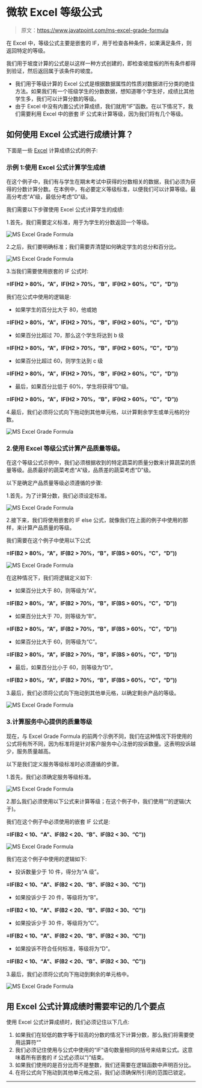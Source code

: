# 微软 Excel 等级公式

> 原文：<https://www.javatpoint.com/ms-excel-grade-formula>

在 Excel 中，等级公式主要是嵌套的 IF，用于检查各种条件，如果满足条件，则返回特定的等级。

我们用于坡度计算的公式是以这样一种方式创建的，即检查坡度板的所有条件都得到验证，然后返回属于该条件的坡度。

*   我们用于等级计算的 Excel 公式是根据数据属性的性质对数据进行分类的绝佳方法。如果我们有一个班级学生的分数数据，想知道哪个学生好，成绩比其他学生多，我们可以计算分数的等级。
*   由于 Excel 中没有内置公式计算成绩，我们就用“IF”函数。在以下情况下，我们需要利用 Excel 中的嵌套 IF 公式来计算等级，因为我们将有几个等级。

## 如何使用 Excel 公式进行成绩计算？

下面是一些 [Excel](https://www.javatpoint.com/excel-tutorial) 计算成绩公式的例子:

### 示例 1:使用 Excel 公式计算学生成绩

在这个例子中，我们有与学生在期末考试中获得的分数相关的数据，我们必须为获得的分数计算分数。在本例中，有必要定义等级标准，以便我们可以计算等级。最高分考虑“A”级，最低分考虑“D”级。

我们需要以下步骤使用 Excel 公式计算学生的成绩:

1.首先，我们需要定义标准，用于为学生的分数返回一个等级。

![MS Excel Grade Formula](img/ee1ae271d6b589d1766aef46774465b2.png)

2.之后，我们要明确标准；我们需要弄清楚如何确定学生的总分和百分比。

![MS Excel Grade Formula](img/6c9946adb33a717e6c0933fbadcc3e41.png)

3.当我们需要使用嵌套的 IF 公式时:

**=IF(H2 > 80%，“A”，IF(H2 > 70%，“B”，IF(H2 > 60%，“C”，“D”))**

我们在公式中使用的逻辑是:

*   如果学生的百分比大于 80，他或她

**=IF(H2 > 80%，“A”，IF(H2 > 70%，“B”，IF(H2 > 60%，“C”，“D”))**

*   如果百分比超过 70，那么这个学生将达到 b 级

**=IF(H2 > 80%，“A”，IF(H2 > 70%，“B”，IF(H2 > 60%，“C”，“D”))**

*   如果百分比超过 60，则学生达到 c 级

**=IF(H2 > 80%，“A”，IF(H2 > 70%，“B”，IF(H2 > 60%，“C”，“D”))**

*   最后，如果百分比低于 60%，学生将获得“D”级。

**=IF(H2 > 80%，“A”，IF(H2 > 70%，“B”，IF(H2 > 60%，“C”，“D”))**

4.最后，我们必须将公式向下拖动到其他单元格，以计算剩余学生或单元格的分数。

![MS Excel Grade Formula](img/febdb47f7e6c09879a636b2ab2a9f010.png)

### 2.使用 Excel 等级公式计算产品质量等级。

在这个等级公式示例中，我们必须根据收到的特定蔬菜的质量分数来计算蔬菜的质量等级。品质最好的蔬菜考虑“A”级，品质差的蔬菜考虑“D”级。

以下是确定产品质量等级必须遵循的步骤:

1.首先，为了计算分数，我们必须设定标准。

![MS Excel Grade Formula](img/162d5adabd48f90009e78997d6db77a0.png)

2.接下来，我们将使用嵌套的 IF else 公式，就像我们在上面的例子中使用的那样，来计算产品质量的等级。

我们需要在这个例子中使用以下公式

**=IF(B2 > 80%，“A”，IF(B2 > 70%，“B”，IF(BS > 60%，“C”，“D”))**

![MS Excel Grade Formula](img/d6e8d9c62bbc63794708744a5d65810a.png)

在这种情况下，我们将逻辑定义如下:

*   如果百分比大于 80，则等级为“A”。

**=IF(B2 > 80%，“A”，IF(B2 > 70%，“B”，IF(BS > 60%，“C”，“D”))**

*   如果百分比大于 70，则等级为“B”。

**=IF(B2 > 80%，“A”，IF(B2 > 70%，“B”，IF(BS > 60%，“C”，“D”))**

*   如果百分比大于 60，则等级为“C”。

**=IF(B2 > 80%，“A”，IF(B2 > 70%，“B”，IF(BS > 60%，“C”，“D”))**

*   最后，如果百分比小于 60，则等级为“D”。

**=IF(B2 > 80%，“A”，IF(B2 > 70%，“B”，IF(BS > 60%，“C”，“D”))**

3.最后，我们必须将公式向下拖动到其他单元格，以确定剩余产品的等级。

![MS Excel Grade Formula](img/9f1050f96f727b3a6796d896eff873d2.png)

### 3.计算服务中心提供的质量等级

现在，与 Excel Grade Formula 的前两个示例不同，我们在这种情况下将使用的公式将有所不同，因为标准将是针对客户服务中心注册的投诉数量。这表明投诉越少，服务质量越高。

以下是我们定义服务等级标准时必须遵循的步骤。

1.首先，我们必须确定服务等级标准。

![MS Excel Grade Formula](img/1e15efbcfabc44f3b9e1f89901324e9a.png)

2.那么我们必须使用以下公式来计算等级；在这个例子中，我们使用“”的逻辑(大于)。

我们在这个例子中必须使用的嵌套 IF 公式是:

**=IF(B2 < 10、“A”、IF(B2 < 20、“B”、IF(B2 < 30、“C”))**

![MS Excel Grade Formula](img/e646d6bbeec98e2bfd7bc85790ae34a8.png)

我们在这个例子中使用的逻辑如下:

*   投诉数量少于 10 件，得分为“A 级”。

**=IF(B2 < 10、“A”、IF(B2 < 20、“B”、IF(B2 < 30、“C”))**

*   如果投诉少于 20 件，等级将为“B”。

**=IF(B2 < 10、“A”、IF(B2 < 20、“B”、IF(B2 < 30、“C”))**

*   如果投诉少于 30 件，等级将为“C”。

**=IF(B2 < 10、“A”、IF(B2 < 20、“B”、IF(B2 < 30、“C”))**

*   如果投诉不符合任何标准，等级将为“D”。

**=IF(B2 < 10、“A”、IF(B2 < 20、“B”、IF(B2 < 30、“C”))**

3.最后，我们必须将公式向下拖动到剩余的单元格中。

![MS Excel Grade Formula](img/3a754dec360dcfc39f5aac5f8ca0a6ff.png)

## 用 Excel 公式计算成绩时需要牢记的几个要点

使用 Excel 公式计算成绩时，我们必须记住以下几点:

1.  如果我们在较低的数字等于较高的分数的情况下计算分数，那么我们将需要使用运算符“”
2.  我们必须记住使用与公式中使用的“IF”语句数量相同的括号来结束公式。这意味着所有嵌套的 if 公式必须以“)”结束。
3.  如果我们使用的是百分比而不是整数，我们还需要在逻辑函数中声明百分比。
4.  在将公式向下拖动到其他单元格之前，我们必须确保所引用的范围已锁定。

* * *
